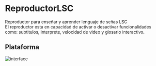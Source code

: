 # ReproductorLSC
Reproductor para enseñar y aprender lenguaje de señas LSC  
El reproductor esta en capacidad de activar o desactivar funcionalidades como: subtitulos, interprete, velocidad de video y glosario interactivo.

## Plataforma 
![interface](http://i66.tinypic.com/2qs702p.png "interface")
